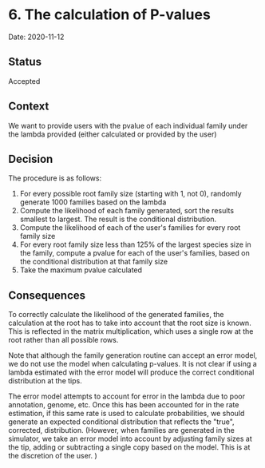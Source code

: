 # 6. The calculation of P-values

Date: 2020-11-12

## Status

Accepted

## Context

We want to provide users with the pvalue of each individual family under the lambda provided (either
calculated or provided by the user)

## Decision

The procedure is as follows: 

1. For every possible root family size (starting with 1, not 0), randomly generate 1000 families based on the lambda
2. Compute the likelihood of each family generated, sort the results smallest to largest. The result is the
   conditional distribution.
3. Compute the likelihood of each of the user's families for every root family size 
4. For every root family size less than 125% of the largest species size in the family, compute a pvalue for each 
   of the user's families, based on the conditional distribution at that family size
5. Take the maximum pvalue calculated

## Consequences

To correctly calculate the likelihood of the generated families, the calculation at the root has to take
into account that the root size is known. This is reflected in the matrix multiplication, which uses a 
single row at the root rather than all possible rows.

Note that although the family generation routine can accept an error model, we do not use the model when 
calculating p-values. It is not clear if using a lambda estimated with the error model will produce the 
correct conditional distribution at the tips.

The error model attempts to account for error in the lambda due to poor annotation, genome, etc. Once this has 
been accounted for in the rate estimation, if this same rate is used to calculate probabilities, we should
generate an expected conditional distribution that reflects the "true", corrected, distribution. (However, when 
families are generated in the simulator, we take an error model into account by adjusting family sizes at the tip,
adding or subtracting a single copy based on the model. This is at the discretion of the user. ) 

